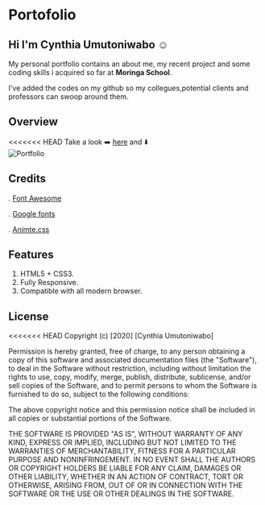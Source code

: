 
# Portofolio

## Hi I'm **Cynthia Umutoniwabo** :relaxed:    

My personal portfolio contains an about me, my recent project and some coding skills i acquired so far at **Moringa School**. 

I've added the codes on my github so my collegues,potential clients and professors can swoop around them.

## Overview

<<<<<<< HEAD
Take a look :arrow_right: [here](https://ucynthy12.github.io/my-first-independent-project/)  and :arrow_down:  
![Portfolio](/image/project.png")


## Credits
  . [Font Awesome](https://fontawesome.com/)

  . [Google fonts](https://fonts.google.com/)  

  . [Animte.css](https://animate.style/)

## Features

1. HTML5 + CSS3.
2. Fully Responsive.
3. Compatible with all modern browser.

## License


<<<<<<< HEAD
Copyright (c) [2020] [Cynthia Umutoniwabo]

Permission is hereby granted, free of charge, to any person obtaining a copy
of this software and associated documentation files (the "Software"), to deal
in the Software without restriction, including without limitation the rights
to use, copy, modify, merge, publish, distribute, sublicense, and/or sell
copies of the Software, and to permit persons to whom the Software is
furnished to do so, subject to the following conditions:

The above copyright notice and this permission notice shall be included in all
copies or substantial portions of the Software.

THE SOFTWARE IS PROVIDED "AS IS", WITHOUT WARRANTY OF ANY KIND, EXPRESS OR
IMPLIED, INCLUDING BUT NOT LIMITED TO THE WARRANTIES OF MERCHANTABILITY,
FITNESS FOR A PARTICULAR PURPOSE AND NONINFRINGEMENT. IN NO EVENT SHALL THE
AUTHORS OR COPYRIGHT HOLDERS BE LIABLE FOR ANY CLAIM, DAMAGES OR OTHER
LIABILITY, WHETHER IN AN ACTION OF CONTRACT, TORT OR OTHERWISE, ARISING FROM,
OUT OF OR IN CONNECTION WITH THE SOFTWARE OR THE USE OR OTHER DEALINGS IN THE
SOFTWARE.




